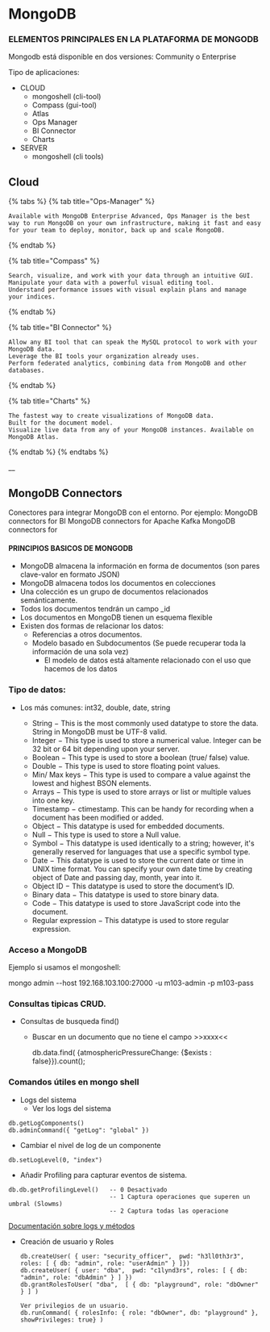 # MongoDB

### ELEMENTOS PRINCIPALES EN LA PLATAFORMA DE MONGODB

Mongodb está disponible en dos versiones: Community o Enterprise

Tipo de aplicaciones:

* CLOUD
  * mongoshell \(cli-tool\)
  * Compass    \(gui-tool\)
  * Atlas     
  * Ops Manager
  * BI Connector
  * Charts
* SERVER
  * mongoshell \(cli tools\)

## Cloud

{% tabs %}
{% tab title="Ops-Manager" %}
```
Available with MongoDB Enterprise Advanced, Ops Manager is the best way to run MongoDB on your own infrastructure, making it fast and easy for your team to deploy, monitor, back up and scale MongoDB.
```
{% endtab %}

{% tab title="Compass" %}
```
Search, visualize, and work with your data through an intuitive GUI.
Manipulate your data with a powerful visual editing tool.
Understand performance issues with visual explain plans and manage your indices.
```
{% endtab %}

{% tab title="BI Connector" %}
```
Allow any BI tool that can speak the MySQL protocol to work with your MongoDB data.
Leverage the BI tools your organization already uses.
Perform federated analytics, combining data from MongoDB and other databases.
```
{% endtab %}

{% tab title="Charts" %}
```text
The fastest way to create visualizations of MongoDB data.
Built for the document model.
Visualize live data from any of your MongoDB instances. Available on MongoDB Atlas.
```
{% endtab %}
{% endtabs %}

\_\_

## MongoDB Connectors

Conectores para integrar MongoDB con el entorno. Por ejemplo: MongoDB connectors for BI MongoDB connectors for Apache Kafka MongoDB connectors for

#### PRINCIPIOS BASICOS DE MONGODB

* MongoDB almacena la información en forma de documentos \(son pares clave-valor en formato JSON\)
* MongoDB almacena todos los documentos en colecciones
* Una colección es un grupo de documentos relacionados semánticamente.
* Todos los documentos tendrán un campo \_id
* Los documentos en MongoDB tienen un esquema flexible
* Existen dos formas de relacionar los datos:
  * Referencias a otros documentos.
  * Modelo basado en Subdocumentos \(Se puede recuperar toda la información de una sola vez\)
    * El modelo de datos está altamente relacionado con el uso que hacemos de los datos

### Tipo de datos:

* Los más comunes: int32, double, date, string



  * String − This is the most commonly used datatype to store the data. String in MongoDB must be UTF-8 valid.
  * Integer − This type is used to store a numerical value. Integer can be 32 bit or 64 bit depending upon your server.
  * Boolean − This type is used to store a boolean \(true/ false\) value.
  * Double − This type is used to store floating point values.
  * Min/ Max keys − This type is used to compare a value against the lowest and highest BSON elements.
  * Arrays − This type is used to store arrays or list or multiple values into one key.
  * Timestamp − ctimestamp. This can be handy for recording when a document has been modified or added.
  * Object − This datatype is used for embedded documents.
  * Null − This type is used to store a Null value.
  * Symbol − This datatype is used identically to a string; however, it's generally reserved for languages that use a specific symbol type.
  * Date − This datatype is used to store the current date or time in UNIX time format. You can specify your own date time by creating object of Date and passing day, month, year into it.
  * Object ID − This datatype is used to store the document’s ID.
  * Binary data − This datatype is used to store binary data.
  * Code − This datatype is used to store JavaScript code into the document.
  * Regular expression − This datatype is used to store regular expression.

### Acceso a MongoDB

Ejemplo si usamos el mongoshell:

mongo admin --host 192.168.103.100:27000 -u m103-admin -p m103-pass

### Consultas tipicas CRUD.

* Consultas de busqueda find\(\)
  * Buscar en un documento que no tiene el campo &gt;&gt;xxxx&lt;&lt;

    db.data.find\( {atmosphericPressureChange: {$exists : false}}\).count\(\);

### Comandos útiles en mongo shell

* Logs del sistema
  * Ver los logs del sistema

```text
db.getLogComponents()
db.adminCommand({ "getLog": "global" })
```

* Cambiar el nivel de log de un componente

```text
db.setLogLevel(0, "index")
```

* Añadir Profiling para capturar eventos de sistema.

```text
db.db.getProfilingLevel()   -- 0 Desactivado 
                            -- 1 Captura operaciones que superen un umbral (Slowms)
                            -- 2 Captura todas las operacione
```

[Documentación sobre logs y métodos](https://docs.mongodb.com/manual/reference/log-messages/index.html)

* Creación de usuario y Roles

  ```text
  db.createUser( { user: "security_officer",  pwd: "h3ll0th3r3", roles: [ { db: "admin", role: "userAdmin" } ]})
  db.createUser( { user: "dba",  pwd: "c1lynd3rs", roles: [ { db: "admin", role: "dbAdmin" } ] })
  db.grantRolesToUser( "dba",  [ { db: "playground", role: "dbOwner"  } ] )

  Ver privilegios de un usuario.
  db.runCommand( { rolesInfo: { role: "dbOwner", db: "playground" }, showPrivileges: true} )
  ```

